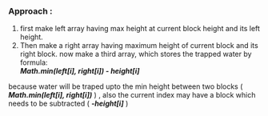 ### Approach :

1. first make left array having max height at current block height and its left height.
2. Then make a right array having maximum height of current block and its right block.
now make a third array, which stores the trapped water by formula: <br>
***Math.min(left[i], right[i]) - height[i]***

because water will be traped upto the min height between two blocks ( ***Math.min(left[i], right[i])*** ) , also the current index may have a block which needs to be subtracted ( ***-height[i]*** )​
